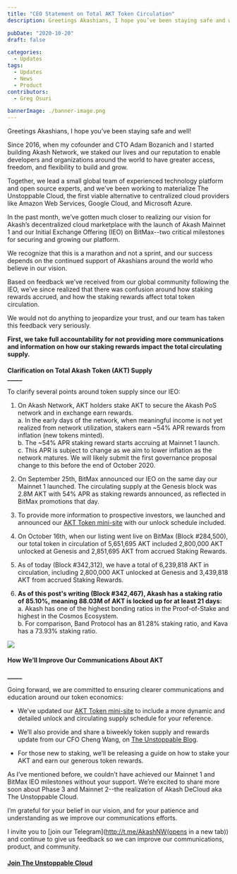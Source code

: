 ```yaml
---
title: "CEO Statement on Total AKT Token Circulation"
description: Greetings Akashians, I hope you’ve been staying safe and well!

pubDate: "2020-10-20"
draft: false

categories:
  - Updates
tags:
  - Updates
  - News
  - Product
contributors:
  - Greg Osuri

bannerImage: ./banner-image.png
---
```

Greetings Akashians, I hope you’ve been staying safe and well!

Since 2016, when my cofounder and CTO Adam Bozanich and I started building Akash Network, we staked our lives and our reputation to enable developers and organizations around the world to have greater access, freedom, and flexibility to build and grow.  

Together, we lead a small global team of experienced technology platform and open source experts, and we’ve been working to materialize The Unstoppable Cloud, the first viable alternative to centralized cloud providers like Amazon Web Services, Google Cloud, and Microsoft Azure.  

In the past month, we’ve gotten much closer to realizing our vision for Akash’s decentralized cloud marketplace with the launch of Akash Mainnet 1 and our Initial Exchange Offering (IEO) on BitMax--two critical milestones for securing and growing our platform.  

We recognize that this is a marathon and not a sprint, and our success depends on the continued support of Akashians around the world who believe in our vision.   

Based on feedback we’ve received from our global community following the IEO, we’ve since realized that there was confusion around how staking rewards accrued, and how the staking rewards affect total token circulation.   

We would not do anything to jeopardize your trust, and our team has taken this feedback very seriously.  

**First, we take full accountability for not providing more communications and information on how our staking rewards impact the total circulating supply.**

####   
**Clarification on Total Akash Token (AKT) Supply**  
**\_\_\_\_\_**

To clarify several points around token supply since our IEO:  
  

1.  On Akash Network, AKT holders stake AKT to secure the Akash PoS network and in exchange earn rewards.   
    a. In the early days of the network, when meaningful income is not yet realized from network utilization, stakers earn ~54% APR rewards from inflation (new tokens minted).  
    b. The ~54% APR staking reward starts accruing at Mainnet 1 launch.  
    c. This APR is subject to change as we aim to lower inflation as the network matures. We will likely submit the first governance proposal change to this before the end of October 2020.  
      
    
2.  On September 25th, BitMax announced our IEO on the same day our Mainnet 1 launched. The circulating supply at the Genesis block was 2.8M AKT with 54% APR as staking rewards announced, as reflected in BitMax promotions that day.  
      
    
3.  To provide more information to prospective investors, we launched and announced our [AKT Token mini-site](https://akash.network/token/) with our unlock schedule included.  
      
    
4.  On October 16th, when our listing went live on BitMax (Block #284,500), our total token in circulation of 5,651,695 AKT included 2,800,000 AKT unlocked at Genesis and 2,851,695 AKT from accrued Staking Rewards.  
      
    
5.  As of today (Block #342,312), we have a total of 6,239,818 AKT in circulation, including 2,800,000 AKT unlocked at Genesis and 3,439,818 AKT from accrued Staking Rewards.   
      
    
6.  **As of this post's writing (Block #342,467), Akash has a staking ratio of 85.10%, meaning 88.03M of AKT is locked up for at least 21 days:**  
    a. Akash has one of the highest bonding ratios in the Proof-of-Stake and highest in the Cosmos Ecosystem.  
    b. For comparison, Band Protocol has an 81.28% staking ratio, and Kava has a 73.93% staking ratio.
    

![](https://www.datocms-assets.com/45776/1620926168-nanqvfcmj91247hjwcy6uuuoqtehr2cvffglssuxhwj5nytslue37mfqt4tauvwr2ofrkcd2ujms3ugbw-5x9ugz4vtuuusvljs6bgcy5jzakh3onuko2myk4vqlls12-cqbuz.png)

#### **How We’ll Improve Our Communications About AKT**  
**\_\_\_\_\_**  

Going forward, we are committed to ensuring clearer communications and education around our token economics:  
  

*   We’ve updated our [AKT Token mini-site](https://akash.network/token/) to include a more dynamic and detailed unlock and circulating supply schedule for your reference.
    

*   We’ll also provide and share a biweekly token supply and rewards update from our CFO Cheng Wang, on [The Unstoppable Blog](https://akash.network/blog/).
    

*   For those new to staking, we’ll be releasing a guide on how to stake your AKT and earn our generous token rewards.
    

As I’ve mentioned before, we couldn’t have achieved our Mainnet 1 and BitMax IEO milestones without your support. We’re excited to share more soon about Phase 3 and Mainnet 2--the realization of Akash DeCloud aka The Unstoppable Cloud.  

I’m grateful for your belief in our vision, and for your patience and understanding as we improve our communications efforts.  

I invite you to [join our Telegram](http://t.me/AkashNW(opens in a new tab)) and continue to give us feedback so we can improve our communications, product, and community.

####   
  
[**Join The Unstoppable Cloud**](https://t.me/AkashNW)